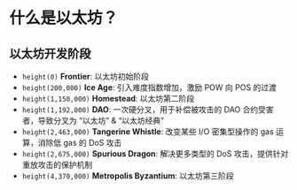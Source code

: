 # 什么是以太坊？

## 以太坊开发阶段

- `height(0)` **Frontier**: 以太坊初始阶段
- `height(200,000)` **Ice Age**: 引入难度指数增加，激励 POW 向 POS 的过渡
- `height(1,150,000)` **Homestead**: 以太坊第二阶段
- `height(1,192,000)` **DAO**: 一次硬分叉，用于补偿被攻击的 DAO 合约受害者，导致分叉为 “以太坊” & “以太坊经典”
- `height(2,463,000)` **Tangerine Whistle**: 改变某些 I/O 密集型操作的 gas 运算，消除低 gas 的 DoS 攻击
- `height(2,675,000)` **Spurious Dragon**: 解决更多类型的 DoS 攻击，提供针对重放攻击的保护机制
- `height(4,370,000)` **Metropolis Byzantium**: 以太坊第三阶段
